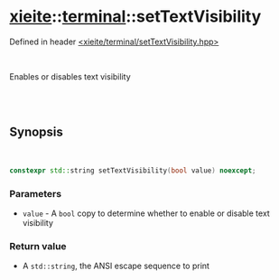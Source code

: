 # [xieite](../../README.md)::[terminal](../terminal.md)::setTextVisibility
Defined in header [<xieite/terminal/setTextVisibility.hpp>](../../include/xieite/terminal/setTextVisibility.hpp)

<br/>

Enables or disables text visibility

<br/><br/>

## Synopsis

<br/>

```cpp
constexpr std::string setTextVisibility(bool value) noexcept;
```
### Parameters
- `value` - A `bool` copy to determine whether to enable or disable text visibility
### Return value
- A `std::string`, the ANSI escape sequence to print
